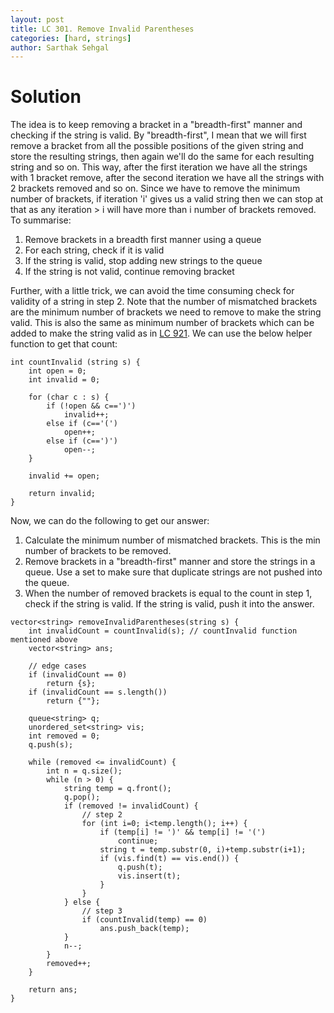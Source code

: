 ```yaml
---
layout: post
title: LC 301. Remove Invalid Parentheses
categories: [hard, strings]
author: Sarthak Sehgal
---
```

# Solution
The idea is to keep removing a bracket in a "breadth-first" manner and checking if the string is valid. By "breadth-first", I mean that we will first remove a bracket from all the possible positions of the given string and store the resulting strings, then again we'll do the same for each resulting string and so on. This way, after the first iteration we have all the strings with 1 bracket remove, after the second iteration we have all the strings with 2 brackets removed and so on. Since we have to remove the minimum number of brackets, if iteration 'i' gives us a valid string then we can stop at that as any iteration > i will have more than i number of brackets removed. To summarise:
1. Remove brackets in a breadth first manner using a queue
2. For each string, check if it is valid
3. If the string is valid, stop adding new strings to the queue
4. If the string is not valid, continue removing bracket

Further, with a little trick, we can avoid the time consuming check for validity of a string in step 2. Note that the number of mismatched brackets are the minimum number of brackets we need to remove to make the string valid. This is also the same as minimum number of brackets which can be added to make the string valid as in [LC 921](https://leetcode.com/problems/minimum-add-to-make-parentheses-valid/). We can use the below helper function to get that count:
```
int countInvalid (string s) {
    int open = 0;
    int invalid = 0;
    
    for (char c : s) {
        if (!open && c==')')
            invalid++;
        else if (c=='(')
            open++;
        else if (c==')')
            open--;
    }
    
    invalid += open;
    
    return invalid;
}
```

Now, we can do the following to get our answer:
1. Calculate the minimum number of mismatched brackets. This is the min number of brackets to be removed.
2. Remove brackets in a "breadth-first" manner and store the strings in a queue. Use a set to make sure that duplicate strings are not pushed into the queue.
3. When the number of removed brackets is equal to the count in step 1, check if the string is valid. If the string is valid, push it into the answer.

```
vector<string> removeInvalidParentheses(string s) {
    int invalidCount = countInvalid(s); // countInvalid function mentioned above
    vector<string> ans;

    // edge cases
    if (invalidCount == 0)
        return {s};
    if (invalidCount == s.length())
        return {""};

    queue<string> q;
    unordered_set<string> vis;
    int removed = 0;
    q.push(s);

    while (removed <= invalidCount) {
        int n = q.size();
        while (n > 0) {
            string temp = q.front();
            q.pop();
            if (removed != invalidCount) {
                // step 2
                for (int i=0; i<temp.length(); i++) {
                    if (temp[i] != ')' && temp[i] != '(')
                        continue;
                    string t = temp.substr(0, i)+temp.substr(i+1);
                    if (vis.find(t) == vis.end()) {
                        q.push(t);
                        vis.insert(t);
                    }
                }
            } else {
                // step 3
                if (countInvalid(temp) == 0)
                    ans.push_back(temp);
            }
            n--;
        }
        removed++;
    }

    return ans;
}
```